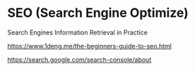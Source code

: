 # SEO (Search Engine Optimize)

Search Engines Information Retrieval in Practice

https://www.1deng.me/the-beginners-guide-to-seo.html

https://search.google.com/search-console/about